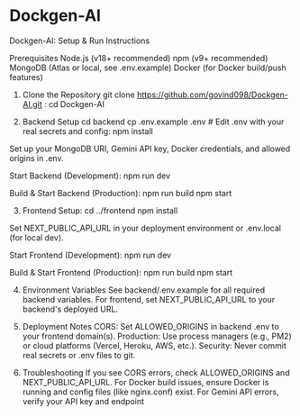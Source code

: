 
# Dockgen-AI
Dockgen-AI: Setup & Run Instructions

Prerequisites
Node.js (v18+ recommended)
npm (v9+ recommended)
MongoDB (Atlas or local, see .env.example)
Docker (for Docker build/push features)

1. Clone the Repository
git clone https://github.com/govind098/Dockgen-AI.git :
cd Dockgen-AI

2. Backend Setup
cd backend
cp .env.example .env   # Edit .env with your real secrets and config:
npm install

Set up your MongoDB URI, Gemini API key, Docker credentials, and allowed origins in .env.

Start Backend (Development):
npm run dev

Build & Start Backend (Production):
npm run build
npm start

3. Frontend Setup:
cd ../frontend
npm install

Set NEXT_PUBLIC_API_URL in your deployment environment or .env.local (for local dev).

Start Frontend (Development):
npm run dev

Build & Start Frontend (Production):
npm run build
npm start

4. Environment Variables
See backend/.env.example for all required backend variables.
For frontend, set NEXT_PUBLIC_API_URL to your backend's deployed URL.

6. Deployment Notes
CORS: Set ALLOWED_ORIGINS in backend .env to your frontend domain(s).
Production: Use process managers (e.g., PM2) or cloud platforms (Vercel, Heroku, AWS, etc.).
Security: Never commit real secrets or .env files to git.

6. Troubleshooting
If you see CORS errors, check ALLOWED_ORIGINS and NEXT_PUBLIC_API_URL.
For Docker build issues, ensure Docker is running and config files (like nginx.conf) exist.
For Gemini API errors, verify your API key and endpoint
